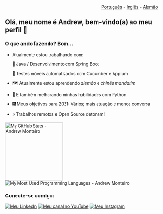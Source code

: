 <p align="right">
  <a href="README.pt.md">Português</a> - <a href="README.md">Inglês</a> - <a href="README.de.md">Alemão</a>
</p>

## Olá, meu nome é Andrew, bem-vindo(a) ao meu perfil :wave:

### O que ando fazendo? Bom...

- Atualmente estou trabalhando com:

  🌱 Java / Desenvolvimento com Spring Boot

  🧪 Testes móveis automatizados com Cucumber e Appium

- 🗺 Atualmente estou aprendendo _alemão_ e _chinês mandarim_

- 🐍 E também melhorando minhas habilidades com Python

- 🎆 Meus objetivos para 2021: Vários; mais atuação e menos conversa

- ⚡ Trabalhos remotos e Open Source detonam!

<p align="left">
 <img alt="My GitHub Stats - Andrew Monteiro" src="https://github-readme-stats.vercel.app/api?username=andrew-2609&show_icons=true&hide_border=true&theme=tokyonight" height="190"> 
 <img alt="My Most Used Programming Languages - Andrew Monteiro" src="https://github-readme-stats.vercel.app/api/top-langs/?username=andrew-2609&layout=compact&hide_border=true&langs_count=8&theme=tokyonight&exclude_repo=Eccezionale-MVC,CorporacaoUmbrella,diversos,projetos">
</p>

### Conecte-se comigo:

<a href="https://www.linkedin.com/in/andrew-2609/" target="_blank"><img alt="Meu LinkedIn" src="https://img.shields.io/badge/-LinkedIn-%230077B5?style=for-the-badge&logo=linkedin&logoColor=white"></a>
<a href="https://www.youtube.com/channel/UCmQ39rZeUW3dxMiSjm6YX7Q" target="_blank"><img alt="Meu canal no YouTube" src="https://img.shields.io/badge/YouTube-FF0000?style=for-the-badge&logo=youtube&logoColor=white"></a>
<a href="https://www.instagram.com/andrewbunro/" target="_blank"><img alt="Meu Instagram" src="https://img.shields.io/badge/-Instagram-%23E4405F?style=for-the-badge&logo=instagram&logoColor=white"></a>
